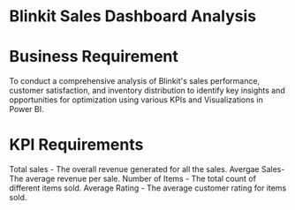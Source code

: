 # Blinkit Sales Dashboard Analysis

# Business Requirement 
To conduct a comprehensive analysis of Blinkit's sales performance, customer satisfaction, and inventory distribution to identify key insights and opportunities for optimization using various KPIs and Visualizations in Power BI.

# KPI Requirements
Total sales - The overall revenue generated for all the sales.
Avergae Sales- The average revenue per sale.
Number of Items - The total count of different items sold.
Average Rating - The average customer rating for items sold.
